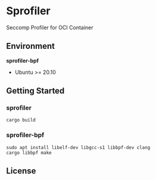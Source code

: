 # Sprofiler

Seccomp Profiler for OCI Container

## Environment

**sprofiler-bpf**
- Ubuntu >= 20.10

## Getting Started

### sprofiler

```
cargo build
```

### sprofiler-bpf

```
sudo apt install libelf-dev libgcc-s1 libbpf-dev clang
cargo libbpf make
```

## License
